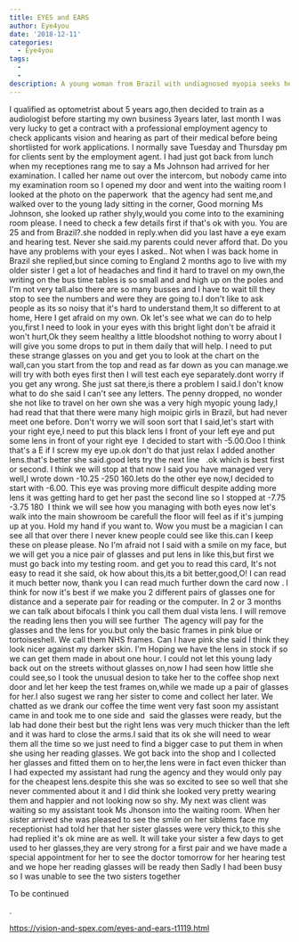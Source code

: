 ```yaml
---
title: EYES and EARS
author: Eye4you
date: '2018-12-11'
categories:
  - Eye4you
tags:
  - 
  - 
description: A young woman from Brazil with undiagnosed myopia seeks help from an empathetic optometrist in England.
---
```

I qualified as optometrist about 5 years ago,then decided to train as a audiologist before starting my own business 3years later, last month I was very lucky to get a contract with a professional employment agency to check applicants vision and hearing as part of their medical before being shortlisted for work applications.
I normally save Tuesday and Thursday pm for clients sent by the employment agent.
I had just got back from lunch when my receptiones rang me to say a Ms Johnson had arrived for her examination.
I called her name out over the intercom, but nobody came into my examination room so I opened my door and went into the waiting room
I looked at the photo on the paperwork  that the agency had sent me,and walked over to the young lady sitting in the corner,
Good morning Ms Johnson, she looked up rather shyly,would you come into to the examining room please.
I need to check a few details first if that's ok with you.
You are 25 and from Brazil?.she nodded in reply.when did you last have a eye exam and hearing test.
Never she said.my parents could never afford that.
Do you have any problems with your eyes I asked..
Not when I was back home in Brazil she replied,but since coming to England 2 months ago to live with my older sister I get a lot of headaches and find it hard to travel on my own,the writing on the bus time tables is so small and and high up on the poles and I'm not very tall.also there are so many busses and I have to wait till they stop to see the numbers and were they are going to.I don't like to ask people as its so noisy that it's hard to understand them,It so different to at home, Here I get afraid on my own.
Ok let's see what we can do to help you,first I need to look in your eyes with this bright light don't be afraid it won't hurt,Ok they seem healthy a little bloodshot nothing to worry about I will give you some drops to put in them daily that will help.
I need to put these strange glasses on you and get you to look at the chart on the wall,can you start from the top and read as far down as you can manage.we will try with both eyes first then I will test each eye separately.dont worry if you get any wrong.
She just sat there,is there a problem I said.I don't know what to do she said I can't see any letters.
The penny dropped, no wonder she not like to travel on her own she was a very high myopic young lady,I had read that that there were many high moipic girls in Brazil, but had never meet one before.
Don't worry we will soon sort that I said,let's start with your right eye,I need to put this black lens I front of your left eye and put some lens in front of your right eye 
I decided to start with -5.00.Ooo I think that's a E if I screw my eye up.ok don't do that just relax I added another lens.that's better she said.good lets try the next line   .ok which is best first or second.
I think we will stop at that now I said you have managed very well,I wrote down -10.25 -250 160.lets do the other eye now,I decided to start with -6.00.
This eye was proving more difficult despite adding more lens it was getting hard to get her past the second line so I stopped at -7.75 -3.75 180 
I think we will see how you managing with both eyes now let's walk into the main showroom be carefull the floor will feel as if it's jumping up at you. Hold my hand if you want to.
Wow you must be a magician I can see all that over there I never knew people could see like this.can I keep these on please please.
No I'm afraid not I said with a smile on my face, but we will get you a nice pair of glasses and put lens in like this,but first we must go back into my testing room.
and get you to read this card,
It's not easy to read it she said, ok how about this,its a bit better,good,O! I can read it much better now, thank you I can read much further down the card now .
I think for now it's best if we make you 2 different pairs of glasses one for distance and a seperate pair for reading or the computer.
In 2 or 3 months we can talk about bifocals I think you call them dual vista lens.
I will remove the reading lens then you will see further 
The agency will pay for the glasses and the lens for you.but only the basic frames in pink blue or tortoiseshell. We call them NHS frames.
Can I have pink she said I think they look nicer against my darker skin.
I'm Hoping we have the lens in stock if so we can get them made in about one hour.
I could not let this young lady back out on the streets without glasses on,now I had seen how little she could see,so I took the unusual desion to take her to the coffee shop next door and let her keep the test frames on,while we made up a pair of glasses for her.I also sugest we rang her sister to come and collect her later.
We chatted as we drank our coffee the time went very fast soon my assistant came in and took me to one side and  said the glasses were ready, but the lab had done their best but the right lens was very much thicker than the left and it was hard to close the arms.I said that its ok she will need to wear them all the time so we just need to find a bigger case to put them in when she using her reading glasses.
We got back into the shop and I collected her glasses and fitted them on to her,the lens were in fact even thicker than I had expected my assistant had rung the agency and they would only pay for the cheapest lens.despite this she was so excited to see so well that she never commented about it and I did think she looked very pretty wearing them and happier and not looking now so shy.
My next was client was waiting so my assistant took Ms Jhonson into the waiting room.
When her sister arrived she was pleased to see the smile on her siblems face my receptionist had told her that her sister glasses were very thick,to this she had replied it's ok mine are as well.
It will take your sister a few days to get used to her glasses,they are very strong for a first pair and we have made a special appointment for her to see the doctor tomorrow for her hearing test and we hope her reading glasses will be ready then
Sadly I had been busy so I was unable to see the two sisters together

To be continued



.
 

https://vision-and-spex.com/eyes-and-ears-t1119.html